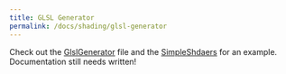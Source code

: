 ```yaml
---
title: GLSL Generator
permalink: /docs/shading/glsl-generator
---
```


Check out the [GlslGenerator](https://github.com/littlektframework/littlekt/blob/master/core/src/commonMain/kotlin/com/lehaine/littlekt/graphics/shader/generator/GlslGenerator.kt) file and the [SimpleShdaers](https://github.com/littlektframework/littlekt/blob/master/core/src/commonMain/kotlin/com/lehaine/littlekt/graphics/shader/shaders/SimpleShaders.kt) for an example. Documentation still needs written!
